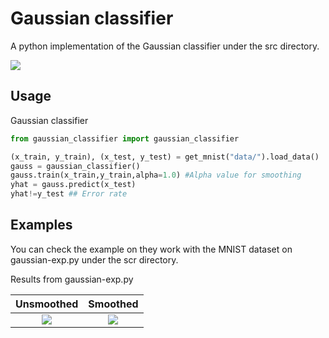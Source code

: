 # Gaussian classifier

A python implementation of the Gaussian classifier under the src directory.

![](exp/gaussian.jpg)

## Usage

Gaussian classifier
```python
from gaussian_classifier import gaussian_classifier

(x_train, y_train), (x_test, y_test) = get_mnist("data/").load_data()
gauss = gaussian_classifier()
gauss.train(x_train,y_train,alpha=1.0) #Alpha value for smoothing
yhat = gauss.predict(x_test)
yhat!=y_test ## Error rate
```
## Examples
You can check the example on they work with the MNIST dataset on gaussian-exp.py under the scr directory.

Results from gaussian-exp.py

|             Unsmoothed              |              Smoothed               |
| :---------------------------------: | :---------------------------------: |
| ![](exp/unsmooth_gaussian.png) | ![](exp/smooth_gaussian.png) |


